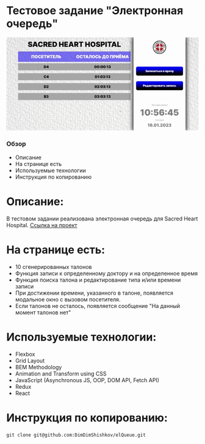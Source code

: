 # Тестовое задание "Электронная очередь"

![image](https://raw.githubusercontent.com/DimDimShishkov/elQueue/main/elQueue.gif)

### Обзор

- Описание
- На странице есть
- Используемые технологии
- Инструкция по копированию

# Описание:

В тестовом задании реализована электронная очередь для Sacred Heart Hospital.
[Ссылка на проект](https://dimdimshishkov.github.io/elQueue/)

# На странице есть:

- 10 сгенерированных талонов
- Функция записи к определенному доктору и на определенное время
- Функция поиска талона и редактирование типа и/или времени записи
- При достижении времени, указанного в талоне, появляется модальное окно с вызовом посетителя.
- Если талонов не осталось, появляется сообщение "На данный момент талонов нет"

# Используемые технологии:

- Flexbox
- Grid Layout
- BEM Methodology
- Animation and Transform using CSS
- JavaScript (Asynchronous JS, OOP, DOM API, Fetch API)
- Redux
- React

# Инструкция по копированию:

```
git clone git@github.com:DimDimShishkov/elQueue.git
```
